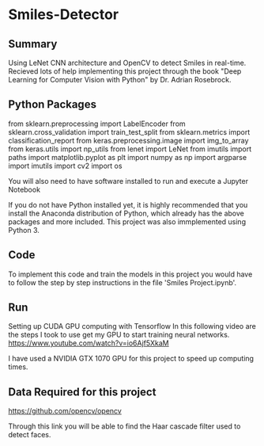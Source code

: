 # Smiles-Detector

## Summary

Using LeNet CNN architecture and OpenCV to detect Smiles in real-time. Recieved lots of help implementing this project through the book "Deep Learning for Computer Vision with Python" by Dr. Adrian Rosebrock.

## Python Packages 

from sklearn.preprocessing import LabelEncoder
from sklearn.cross_validation import train_test_split
from sklearn.metrics import classification_report
from keras.preprocessing.image import img_to_array
from keras.utils import np_utils
from lenet import LeNet
from imutils import paths
import matplotlib.pyplot as plt
import numpy as np
import argparse
import imutils
import cv2
import os

You will also need to have software installed to run and execute a Jupyter Notebook

If you do not have Python installed yet, it is highly recommended that you install the Anaconda distribution of Python, which already has the above packages and more included. This project was also immplemented using Python 3.

## Code
To implement this code and train the models in this project you would have to follow the step by step instructions in the file 'Smiles Project.ipynb'.

## Run
Setting up CUDA GPU computing with Tensorflow
In this following video are the steps I took to use get my GPU to start training neural networks. https://www.youtube.com/watch?v=io6Ajf5XkaM

I have used a NVIDIA GTX 1070 GPU for this project to speed up computing times.

## Data Required for this project
https://github.com/opencv/opencv

Through this link you will be able to find the Haar cascade filter used to detect faces.
